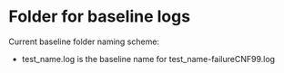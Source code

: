 # Folder for baseline logs
Current baseline folder naming scheme: 
* test_name.log is the baseline name for test_name-failureCNF99.log